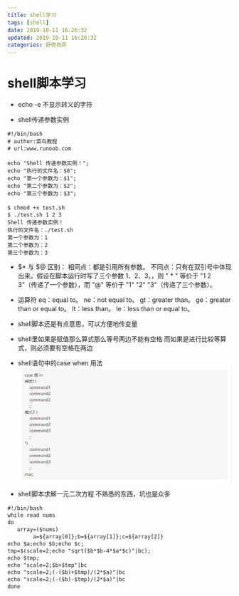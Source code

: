 ```yaml
---
title: shell学习
tags: [shell]
date: 2019-10-11 16:26:32
updated: 2019-10-11 16:26:32
categories: 好奇尚异
---
```


# shell脚本学习

- echo -e 不显示转义的字符

- shell传递参数实例
```jshelllanguage
#!/bin/bash
# author:菜鸟教程
# url:www.runoob.com

echo "Shell 传递参数实例！";
echo "执行的文件名：$0";
echo "第一个参数为：$1";
echo "第二个参数为：$2";
echo "第三个参数为：$3";

$ chmod +x test.sh 
$ ./test.sh 1 2 3
Shell 传递参数实例！
执行的文件名：./test.sh
第一个参数为：1
第二个参数为：2
第三个参数为：3
```

- $* 与 $@ 区别：
 相同点：都是引用所有参数。
 不同点：只有在双引号中体现出来。假设在脚本运行时写了三个参数 1、2、3，，则 " * " 等价于 "1 2 3"（传递了一个参数），而 "@" 等价于 "1" "2" "3"（传递了三个参数）。

- 运算符
eq：equal to。
ne：not equal to。
gt：greater than。
ge：greater than or equal to。
lt：less than。
le：less than or equal to。

- shell脚本还是有点意思，可以方便地传变量

- shell里如果是赋值那么算式那么等号两边不能有空格
而如果是进行比较等算式，则必须要有空格在两边

- shell语句中的case when 用法
![shell 中的case when](../images/case-when.png)

- shell脚本求解一元二次方程
不熟悉的东西，坑也是众多
```jshelllanguage
#!/bin/bash
while read nums
do
   array=($nums)
        a=${array[0]};b=${array[1]};c=${array[2]}
echo $a;echo $b;echo $c;
tmp=$(scale=2;echo "sqrt($b*$b-4*$a*$c)"|bc);
echo $tmp;
echo "scale=2;$b+$tmp"|bc
echo "scale=2;(-($b)+$tmp)/(2*$a)"|bc
echo "scale=2;(-($b)-$tmp)/(2*$a)"|bc
done
```

